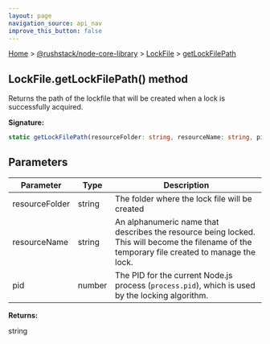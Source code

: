 ```yaml
---
layout: page
navigation_source: api_nav
improve_this_button: false
---
```



[Home](./index.md) &gt; [@rushstack/node-core-library](./node-core-library.md) &gt; [LockFile](./node-core-library.lockfile.md) &gt; [getLockFilePath](./node-core-library.lockfile.getlockfilepath.md)

## LockFile.getLockFilePath() method

Returns the path of the lockfile that will be created when a lock is successfully acquired.

<b>Signature:</b>

```typescript
static getLockFilePath(resourceFolder: string, resourceName: string, pid?: number): string;
```

## Parameters

|  Parameter | Type | Description |
|  --- | --- | --- |
|  resourceFolder | string | The folder where the lock file will be created |
|  resourceName | string | An alphanumeric name that describes the resource being locked. This will become the filename of the temporary file created to manage the lock. |
|  pid | number | The PID for the current Node.js process (<code>process.pid</code>), which is used by the locking algorithm. |

<b>Returns:</b>

string
